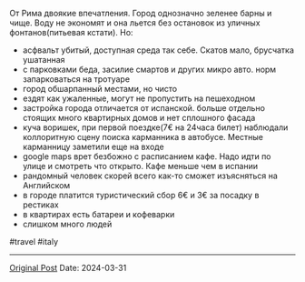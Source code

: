 От Рима двоякие впечатления. Город однозначно зеленее барны и чище. Воду не экономят и она льется без остановок из уличных фонтанов(питьевая кстати). Но:
- асфвальт убитый, доступная среда так себе. Скатов мало, брусчатка ушатанная
- с парковками беда, засилие смартов и других микро авто. норм запарковаться на тротуаре
- город обшарпанный местами, но чисто
- ездят как ужаленные, могут не пропустить на пешеходном
- застройка города отличается от испанской. больше отдельно стоящих много квартирных домов и нет сплошного фасада
- куча воришек, при первой поездке(7€ на 24часа билет) наблюдали коллоритную сцену поиска карманника в автобусе.  Местные карманницу заметили еще на входе
- google maps врет безбожно с расписанием кафе. Надо идти по улице и смотреть что открыто. Кафе меньше чем в испании
- рандомный человек скорей всего как-то сможет изъясняться на Английском
- в городе платится туристический сбор 6€ и 3€ за посадку в рестиках
- в квартирах есть батареи и кофеварки
- слишком много людей

#travel #italy

---
[Original Post](https://t.me/lev2tarragona/2048)
Date: 2024-03-31
